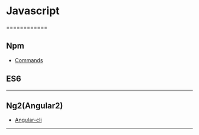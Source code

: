 # Javascript
============

## Npm
- [Commands](npm/commands.md)

## ES6

----

## Ng2(Angular2)

- [Angular-cli](ng2/angluar-cli.md)

---------
